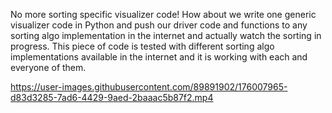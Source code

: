 No more sorting specific visualizer code! How about we write one generic visualizer code in Python and push our driver code and functions to any sorting algo implementation in the internet and actually watch the sorting in progress.
This piece of code is tested with different sorting algo implementations available in the internet and it is working with each and everyone of them.





https://user-images.githubusercontent.com/89891902/176007965-d83d3285-7ad6-4429-9aed-2baaac5b87f2.mp4

